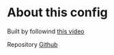 # About this config

Built by followind [this video](https://www.youtube.com/watch?v=6mxWayq-s9I)

Repository [Github](https://github.com/josean-dev/dev-environment-files/tree/main)




